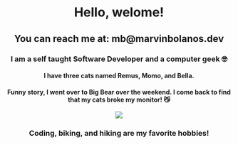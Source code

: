 <h1 align="center">Hello, welome!</h1>
<h2 align="center">You can reach me at: mb@marvinbolanos.dev
</h2>

<h3 align="center">I am a self taught Software Developer and a computer geek 🤓 </h3>
<h4 align="center">I have three cats named Remus, Momo, and Bella.</h4>
<h4 align="center">Funny story, I went over to Big Bear over the weekend. I come back to find that my cats broke my monitor! 😼</h4>

<p align="center">
   <img src="https://media.giphy.com/media/LmNwrBhejkK9EFP504/giphy.gif"  />
</p>
<h3 align="center">Coding, biking, and hiking are my favorite hobbies!</h3>


<br/>

